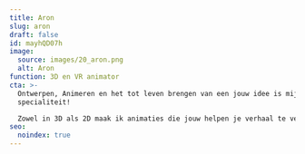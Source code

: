 ```yaml
---
title: Aron
slug: aron
draft: false
id: mayhQD07h
image:
  source: images/20_aron.png
  alt: Aron
function: 3D en VR animator
cta: >-
  Ontwerpen, Animeren en het tot leven brengen van een jouw idee is mijn
  specialiteit! 

  Zowel in 3D als 2D maak ik animaties die jouw helpen je verhaal te vertellen.
seo:
  noindex: true
---
```

